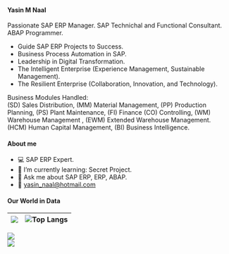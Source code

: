 

#### Yasin M Naal
Passionate SAP ERP Manager. SAP Technichal and Functional Consultant. ABAP Programmer. <br>

- Guide SAP ERP Projects to Success.
- Business Process Automation in SAP.
- Leadership in Digital Transformation.
- The Intelligent Enterprise (Experience Management, Sustainable Management).
- The Resilient Enterprise (Collaboration, Innovation, and Technology).

Business Modules Handled:<br>
(SD) Sales Distribution, (MM) Material Management, (PP) Production Planning, (PS) Plant Maintenance, (FI) Finance 
(CO) Controlling, (WM) Warehouse Management , (EWM) Extended Warehouse Management. (HCM) Human Capital Management,
(BI) Business Intelligence.

#### About me
 
- :computer: SAP ERP Expert.
- :rocket: I’m currently learning: Secret Project.
- 💬 Ask me about SAP ERP, ERP, ABAP.
- :email: yasin_naal@hotmail.com
#### Our World in Data

|![](https://github-readme-stats.vercel.app/api?username=yasinnaal&&show_icons=true&theme=buefy&hide_border=true)|![Top Langs](https://github-readme-stats.vercel.app/api/top-langs/?username=yasinnaal&layout=compact&hide_border=true)|
|---|---|


<a href="https://people.sap.com/yasin.n#overview" rel="nofollow">
<img src="https://devrel-tools-prod-scn-badges-srv.cfapps.eu10.hana.ondemand.com/activity/yasin.n?png=true" /> </a>
<br>
<a href="https://people.sap.com/yasin.n#overview" rel="nofollow">
<img src="https://devrel-tools-prod-scn-badges-srv.cfapps.eu10.hana.ondemand.com/showcaseBadges/yasin.n?png=true" /> </a>
